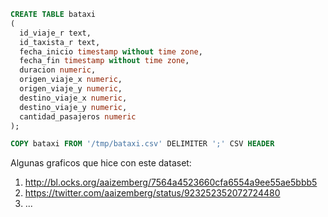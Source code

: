 ```SQL
CREATE TABLE bataxi
(
  id_viaje_r text,
  id_taxista_r text,
  fecha_inicio timestamp without time zone,
  fecha_fin timestamp without time zone,
  duracion numeric,
  origen_viaje_x numeric,
  origen_viaje_y numeric,
  destino_viaje_x numeric,
  destino_viaje_y numeric,
  cantidad_pasajeros numeric
);

COPY bataxi FROM '/tmp/bataxi.csv' DELIMITER ';' CSV HEADER
```

Algunas graficos que hice con este dataset:

1. http://bl.ocks.org/aaizemberg/7564a4523660cfa6554a9ee55ae5bbb5
2. https://twitter.com/aaizemberg/status/923252352072724480
3. ...
